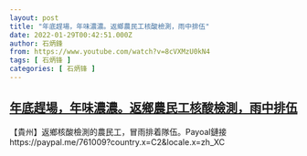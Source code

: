 ```yaml
---
layout: post
title: "年底趕場，年味濃濃。返鄉農民工核酸檢測，雨中排伍"
date: 2022-01-29T00:42:51.000Z
author: 石炳鋒
from: https://www.youtube.com/watch?v=8cVXMzU0kN4
tags: [ 石炳锋 ]
categories: [ 石炳锋 ]
---
```

<!--1643416971000-->
[年底趕場，年味濃濃。返鄉農民工核酸檢測，雨中排伍](https://www.youtube.com/watch?v=8cVXMzU0kN4)
------

<div>
【貴州】返鄉核酸檢測的農民工，冒雨排着隊伍。Payoal鏈接https://paypal.me/761009?country.x=C2&locale.x=zh_XC
</div>
